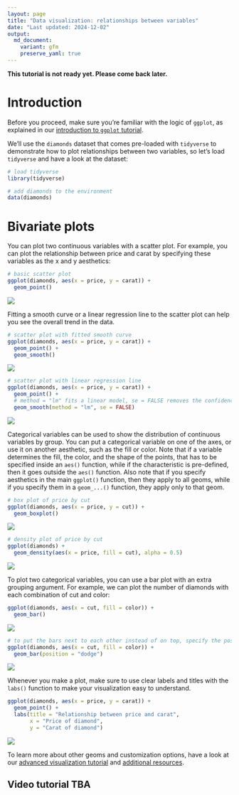 ```yaml
---
layout: page
title: "Data visualization: relationships between variables"
date: "Last updated: 2024-12-02"
output:
  md_document:
    variant: gfm
    preserve_yaml: true
---
```


**This tutorial is not ready yet. Please come back later.**

# Introduction

Before you proceed, make sure you’re familiar with the logic of
`ggplot`, as explained in our [introduction to `ggplot`
tutorial](../r_ggplot_intro).

We’ll use the `diamonds` dataset that comes pre-loaded with `tidyverse`
to demonstrate how to plot relationships between two variables, so let’s
load `tidyverse` and have a look at the dataset:

``` r
# load tidyverse
library(tidyverse)

# add diamonds to the environment
data(diamonds)
```

# Bivariate plots

You can plot two continuous variables with a scatter plot. For example,
you can plot the relationship between price and carat by specifying
these variables as the x and y aesthetics:

``` r
# basic scatter plot
ggplot(diamonds, aes(x = price, y = carat)) +
  geom_point()
```

![](r_ggplot_bivariate_files/figure-gfm/unnamed-chunk-2-1.png)<!-- -->

Fitting a smooth curve or a linear regression line to the scatter plot
can help you see the overall trend in the data.

``` r
# scatter plot with fitted smooth curve
ggplot(diamonds, aes(x = price, y = carat)) +
  geom_point() + 
  geom_smooth()
```

![](r_ggplot_bivariate_files/figure-gfm/unnamed-chunk-3-1.png)<!-- -->

``` r
# scatter plot with linear regression line
ggplot(diamonds, aes(x = price, y = carat)) +
  geom_point() + 
  # method = "lm" fits a linear model, se = FALSE removes the confidence interval
  geom_smooth(method = "lm", se = FALSE)
```

![](r_ggplot_bivariate_files/figure-gfm/unnamed-chunk-3-2.png)<!-- -->

Categorical variables can be used to show the distribution of continuous
variables by group. You can put a categorical variable on one of the
axes, or use it on another aesthetic, such as the fill or color. Note
that if a variable determines the fill, the color, and the shape of the
points, that has to be specified inside an `aes()` function, while if
the characteristic is pre-defined, then it goes outside the `aes()`
function. Also note that if you specify aesthetics in the main
`ggplot()` function, then they apply to all geoms, while if you specify
them in a `geom_...()` function, they apply only to that geom.

``` r
# box plot of price by cut
ggplot(diamonds, aes(x = price, y = cut)) +
  geom_boxplot()
```

![](r_ggplot_bivariate_files/figure-gfm/unnamed-chunk-4-1.png)<!-- -->

``` r
# density plot of price by cut
ggplot(diamonds) +
  geom_density(aes(x = price, fill = cut), alpha = 0.5)
```

![](r_ggplot_bivariate_files/figure-gfm/unnamed-chunk-4-2.png)<!-- -->

To plot two categorical variables, you can use a bar plot with an extra
grouping argument. For example, we can plot the number of diamonds with
each combination of cut and color:

``` r
ggplot(diamonds, aes(x = cut, fill = color)) +
  geom_bar()
```

![](r_ggplot_bivariate_files/figure-gfm/unnamed-chunk-5-1.png)<!-- -->

``` r
# to put the bars next to each other instead of on top, specify the position
ggplot(diamonds, aes(x = cut, fill = color)) +
  geom_bar(position = "dodge")
```

![](r_ggplot_bivariate_files/figure-gfm/unnamed-chunk-5-2.png)<!-- -->

Whenever you make a plot, make sure to use clear labels and titles with
the `labs()` function to make your visualization easy to understand.

``` r
ggplot(diamonds, aes(x = price, y = carat)) +
  geom_point() +
  labs(title = "Relationship between price and carat",
       x = "Price of diamond",
       y = "Carat of diamond")
```

![](r_ggplot_bivariate_files/figure-gfm/unnamed-chunk-6-1.png)<!-- -->

To learn more about other geoms and customization options, have a look
at our [advanced visualization tutorial](../r_adv_ggplot) and
[additional resources](../links#Help%20with%20%60ggplot%60).

## Video tutorial TBA
